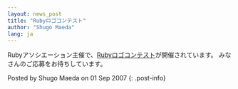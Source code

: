 ```yaml
---
layout: news_post
title: "Rubyロゴコンテスト"
author: "Shugo Maeda"
lang: ja
---
```


Rubyアソシエーション主催で、[Rubyロゴコンテスト][1]が開催されています。 みなさんのご応募をお待ちしています。

Posted by Shugo Maeda on 01 Sep 2007
{: .post-info}



[1]: http://www.ruby-assn.org/logo-contest.html.ja 
